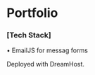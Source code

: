 <h1>Portfolio</h2>

<h3>[Tech Stack]</h3>
• EmailJS for messag forms
<br/>

Deployed with DreamHost.
